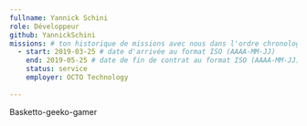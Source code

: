 ```yaml
---
fullname: Yannick Schini 
role: Développeur
github: YannickSchini
missions: # ton historique de missions avec nous dans l'ordre chronologique. Remplis déjà la première pour commencer !
  - start: 2019-03-25 # date d'arrivée au format ISO (AAAA-MM-JJ)
    end: 2019-05-25 # date de fin de contrat au format ISO (AAAA-MM-JJ)
    status: service
    employer: OCTO Technology
   
---
```

Basketto-geeko-gamer
